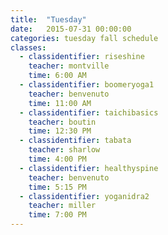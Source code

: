 ```yaml
---
title:  "Tuesday"
date:   2015-07-31 00:00:00
categories: tuesday fall schedule
classes:
  - classidentifier: riseshine
    teacher: montville
    time: 6:00 AM
  - classidentifier: boomeryoga1
    teacher: benvenuto
    time: 11:00 AM
  - classidentifier: taichibasics
    teacher: boutin
    time: 12:30 PM
  - classidentifier: tabata
    teacher: sharlow
    time: 4:00 PM
  - classidentifier: healthyspine
    teacher: benvenuto
    time: 5:15 PM
  - classidentifier: yoganidra2
    teacher: miller
    time: 7:00 PM
---
```

